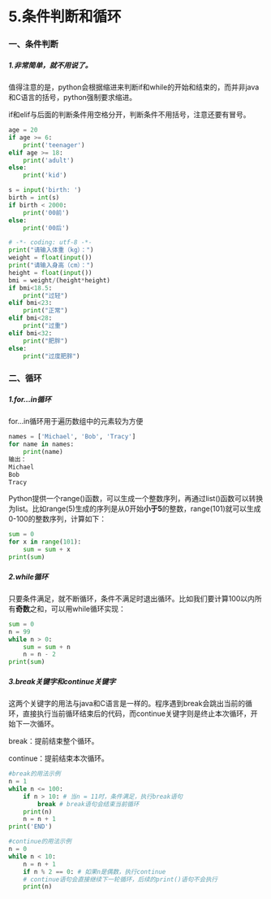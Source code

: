 # 5.条件判断和循环

### 一、条件判断

##### 1.非常简单，就不用说了。

值得注意的是，python会根据缩进来判断if和while的开始和结束的，而并非java和C语言的括号，python强制要求缩进。

if和elif与后面的判断条件用空格分开，判断条件不用括号，注意还要有冒号。

```py
age = 20
if age >= 6:
    print('teenager')
elif age >= 18:
    print('adult')
else:
    print('kid')

s = input('birth: ')
birth = int(s)
if birth < 2000:
    print('00前')
else:
    print('00后')
```

```py
# -*- coding: utf-8 -*-
print("请输入体重（kg）：")
weight = float(input())
print("请输入身高（cm）：")
height = float(input())
bmi = weight/(height*height)
if bmi<18.5:
    print("过轻")
elif bmi<23:
    print("正常")
elif bmi<28:
    print("过重")
elif bmi<32:
    print("肥胖")
else:
    print("过度肥胖")
```

### 二、循环

##### 1.for...in循环

for...in循环用于遍历数组中的元素较为方便

```py
names = ['Michael', 'Bob', 'Tracy']
for name in names:
    print(name)
输出：
Michael
Bob
Tracy
```

Python提供一个range\(\)函数，可以生成一个整数序列，再通过list\(\)函数可以转换为list。比如range\(5\)生成的序列是从0开始**小于5**的整数，range\(101\)就可以生成0-100的整数序列，计算如下：

```py
sum = 0
for x in range(101):
    sum = sum + x
print(sum)
```

##### 2.while循环

只要条件满足，就不断循环，条件不满足时退出循环。比如我们要计算100以内所有**奇数**之和，可以用while循环实现：

```py
sum = 0
n = 99
while n > 0:
    sum = sum + n
    n = n - 2
print(sum)
```

##### 3.break关键字和continue关键字

这两个关键字的用法与java和C语言是一样的。程序遇到break会跳出当前的循环，直接执行当前循环结束后的代码，而continue关键字则是终止本次循环，开始下一次循环。

break：提前结束整个循环。

continue：提前结束本次循环。

```py
#break的用法示例
n = 1
while n <= 100:
    if n > 10: # 当n = 11时，条件满足，执行break语句
        break # break语句会结束当前循环
    print(n)
    n = n + 1
print('END')

#continue的用法示例
n = 0
while n < 10:
    n = n + 1
    if n % 2 == 0: # 如果n是偶数，执行continue
    # continue语句会直接继续下一轮循环，后续的print()语句不会执行
    print(n)
```



